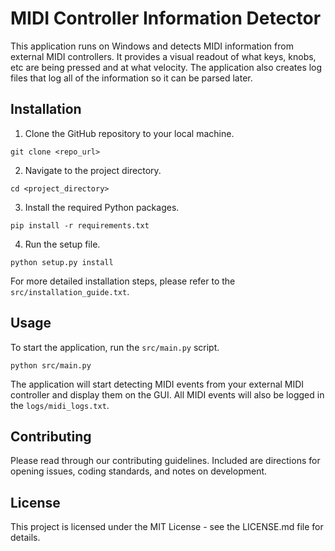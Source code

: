 # MIDI Controller Information Detector

This application runs on Windows and detects MIDI information from external MIDI controllers. It provides a visual readout of what keys, knobs, etc are being pressed and at what velocity. The application also creates log files that log all of the information so it can be parsed later.

## Installation

1. Clone the GitHub repository to your local machine.
```
git clone <repo_url>
```
2. Navigate to the project directory.
```
cd <project_directory>
```
3. Install the required Python packages.
```
pip install -r requirements.txt
```
4. Run the setup file.
```
python setup.py install
```
For more detailed installation steps, please refer to the `src/installation_guide.txt`.

## Usage

To start the application, run the `src/main.py` script.
```
python src/main.py
```
The application will start detecting MIDI events from your external MIDI controller and display them on the GUI. All MIDI events will also be logged in the `logs/midi_logs.txt`.

## Contributing

Please read through our contributing guidelines. Included are directions for opening issues, coding standards, and notes on development.

## License

This project is licensed under the MIT License - see the LICENSE.md file for details.
